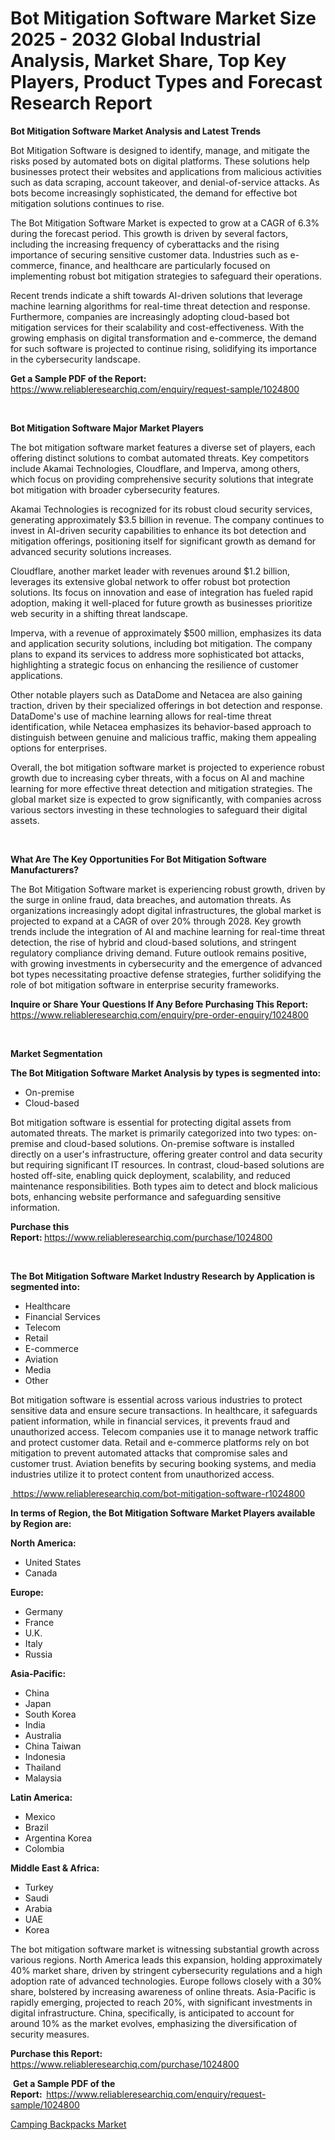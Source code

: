 <p><h1>Bot Mitigation Software Market Size 2025 - 2032 Global Industrial Analysis, Market Share, Top Key Players, Product Types and Forecast Research Report</h1></p><p><strong>Bot Mitigation Software Market Analysis and Latest Trends</strong></p>
<p><p>Bot Mitigation Software is designed to identify, manage, and mitigate the risks posed by automated bots on digital platforms. These solutions help businesses protect their websites and applications from malicious activities such as data scraping, account takeover, and denial-of-service attacks. As bots become increasingly sophisticated, the demand for effective bot mitigation solutions continues to rise.</p><p>The Bot Mitigation Software Market is expected to grow at a CAGR of 6.3% during the forecast period. This growth is driven by several factors, including the increasing frequency of cyberattacks and the rising importance of securing sensitive customer data. Industries such as e-commerce, finance, and healthcare are particularly focused on implementing robust bot mitigation strategies to safeguard their operations.</p><p>Recent trends indicate a shift towards AI-driven solutions that leverage machine learning algorithms for real-time threat detection and response. Furthermore, companies are increasingly adopting cloud-based bot mitigation services for their scalability and cost-effectiveness. With the growing emphasis on digital transformation and e-commerce, the demand for such software is projected to continue rising, solidifying its importance in the cybersecurity landscape.</p></p>
<p><strong>Get a Sample PDF of the Report:&nbsp;</strong> <a href="https://www.reliableresearchiq.com/enquiry/request-sample/1024800?utm_campaign=3026&utm_medium=2&utm_source=Github&utm_content=ia&utm_term=06032025&utm_id=bot-mitigation-software">https://www.reliableresearchiq.com/enquiry/request-sample/1024800</a></p>
<p>&nbsp;</p>
<p><strong>Bot Mitigation Software Major Market Players</strong></p>
<p><p>The bot mitigation software market features a diverse set of players, each offering distinct solutions to combat automated threats. Key competitors include Akamai Technologies, Cloudflare, and Imperva, among others, which focus on providing comprehensive security solutions that integrate bot mitigation with broader cybersecurity features.</p><p>Akamai Technologies is recognized for its robust cloud security services, generating approximately $3.5 billion in revenue. The company continues to invest in AI-driven security capabilities to enhance its bot detection and mitigation offerings, positioning itself for significant growth as demand for advanced security solutions increases.</p><p>Cloudflare, another market leader with revenues around $1.2 billion, leverages its extensive global network to offer robust bot protection solutions. Its focus on innovation and ease of integration has fueled rapid adoption, making it well-placed for future growth as businesses prioritize web security in a shifting threat landscape.</p><p>Imperva, with a revenue of approximately $500 million, emphasizes its data and application security solutions, including bot mitigation. The company plans to expand its services to address more sophisticated bot attacks, highlighting a strategic focus on enhancing the resilience of customer applications.</p><p>Other notable players such as DataDome and Netacea are also gaining traction, driven by their specialized offerings in bot detection and response. DataDome's use of machine learning allows for real-time threat identification, while Netacea emphasizes its behavior-based approach to distinguish between genuine and malicious traffic, making them appealing options for enterprises.</p><p>Overall, the bot mitigation software market is projected to experience robust growth due to increasing cyber threats, with a focus on AI and machine learning for more effective threat detection and mitigation strategies. The global market size is expected to grow significantly, with companies across various sectors investing in these technologies to safeguard their digital assets.</p></p>
<p>&nbsp;</p>
<p><strong>What Are The Key Opportunities For Bot Mitigation Software Manufacturers?</strong></p>
<p><p>The Bot Mitigation Software market is experiencing robust growth, driven by the surge in online fraud, data breaches, and automation threats. As organizations increasingly adopt digital infrastructures, the global market is projected to expand at a CAGR of over 20% through 2028. Key growth trends include the integration of AI and machine learning for real-time threat detection, the rise of hybrid and cloud-based solutions, and stringent regulatory compliance driving demand. Future outlook remains positive, with growing investments in cybersecurity and the emergence of advanced bot types necessitating proactive defense strategies, further solidifying the role of bot mitigation software in enterprise security frameworks.</p></p>
<p><strong>Inquire or Share Your Questions If Any Before Purchasing This Report:</strong> <a href="https://www.reliableresearchiq.com/enquiry/pre-order-enquiry/1024800?utm_campaign=3026&utm_medium=2&utm_source=Github&utm_content=ia&utm_term=06032025&utm_id=bot-mitigation-software">https://www.reliableresearchiq.com/enquiry/pre-order-enquiry/1024800</a></p>
<p>&nbsp;</p>
<p><strong>Market Segmentation</strong></p>
<p><strong>The Bot Mitigation Software Market Analysis by types is segmented into:</strong></p>
<p><ul><li>On-premise</li><li>Cloud-based</li></ul></p>
<p><p>Bot mitigation software is essential for protecting digital assets from automated threats. The market is primarily categorized into two types: on-premise and cloud-based solutions. On-premise software is installed directly on a user's infrastructure, offering greater control and data security but requiring significant IT resources. In contrast, cloud-based solutions are hosted off-site, enabling quick deployment, scalability, and reduced maintenance responsibilities. Both types aim to detect and block malicious bots, enhancing website performance and safeguarding sensitive information.</p></p>
<p><strong>Purchase this Report:&nbsp;</strong><a href="https://www.reliableresearchiq.com/purchase/1024800?utm_campaign=3026&utm_medium=2&utm_source=Github&utm_content=ia&utm_term=06032025&utm_id=bot-mitigation-software">https://www.reliableresearchiq.com/purchase/1024800</a></p>
<p>&nbsp;</p>
<p><strong>The Bot Mitigation Software Market Industry Research by Application is segmented into:</strong></p>
<p><ul><li>Healthcare</li><li>Financial Services</li><li>Telecom</li><li>Retail</li><li>E-commerce</li><li>Aviation</li><li>Media</li><li>Other</li></ul></p>
<p><p>Bot mitigation software is essential across various industries to protect sensitive data and ensure secure transactions. In healthcare, it safeguards patient information, while in financial services, it prevents fraud and unauthorized access. Telecom companies use it to manage network traffic and protect customer data. Retail and e-commerce platforms rely on bot mitigation to prevent automated attacks that compromise sales and customer trust. Aviation benefits by securing booking systems, and media industries utilize it to protect content from unauthorized access.</p></p>
<p><a href="https://www.reliableresearchiq.com/bot-mitigation-software-r1024800?utm_campaign=3026&utm_medium=2&utm_source=Github&utm_content=ia&utm_term=06032025&utm_id=bot-mitigation-software">&nbsp;https://www.reliableresearchiq.com/bot-mitigation-software-r1024800</a></p>
<p><strong>In terms of Region, the Bot Mitigation Software Market Players available by Region are:</strong></p>
<p>
    <p> <strong> North America: </strong>
        <ul>
            <li>United States</li>
            <li>Canada</li>
        </ul>
        </p> 
    <p> <strong> Europe: </strong>
        <ul>
            <li>Germany</li>
            <li>France</li>
            <li>U.K.</li>
            <li>Italy</li>
            <li>Russia</li>
        </ul>
        </p> 
    <p> <strong> Asia-Pacific: </strong>
        <ul>
            <li>China</li>
            <li>Japan</li>
            <li>South Korea</li>
            <li>India</li>
            <li>Australia</li>
            <li>China Taiwan</li>
            <li>Indonesia</li>
            <li>Thailand</li>
            <li>Malaysia</li>
        </ul>
        </p> 
    <p> <strong> Latin America: </strong>
        <ul>
            <li>Mexico</li>
            <li>Brazil</li>
            <li>Argentina Korea</li>
            <li>Colombia</li>
        </ul>
        </p> 
    <p> <strong> Middle East & Africa: </strong>
        <ul>
            <li>Turkey</li>
            <li>Saudi</li>
            <li>Arabia</li>
            <li>UAE</li>
            <li>Korea</li>
        </ul>
    </p>
    </p>
<p><p>The bot mitigation software market is witnessing substantial growth across various regions. North America leads this expansion, holding approximately 40% market share, driven by stringent cybersecurity regulations and a high adoption rate of advanced technologies. Europe follows closely with a 30% share, bolstered by increasing awareness of online threats. Asia-Pacific is rapidly emerging, projected to reach 20%, with significant investments in digital infrastructure. China, specifically, is anticipated to account for around 10% as the market evolves, emphasizing the diversification of security measures.</p></p>
<p><strong>Purchase this Report: </strong><a href="https://www.reliableresearchiq.com/purchase/1024800?utm_campaign=3026&utm_medium=2&utm_source=Github&utm_content=ia&utm_term=06032025&utm_id=bot-mitigation-software">https://www.reliableresearchiq.com/purchase/1024800</a></p>
<p>&nbsp;<strong>Get a Sample PDF of the Report:&nbsp;&nbsp;</strong><a href="https://www.reliableresearchiq.com/enquiry/request-sample/1024800?utm_campaign=3026&utm_medium=2&utm_source=Github&utm_content=ia&utm_term=06032025&utm_id=bot-mitigation-software">https://www.reliableresearchiq.com/enquiry/request-sample/1024800</a></p>
<p><strong></strong></p>
<p><p><a href="https://github.com/abantolemox08/Market-Research-Report-List-1/blob/main/camping-backpacks-market.md?utm_campaign=3026&utm_medium=2&utm_source=Github&utm_content=ia&utm_term=06032025&utm_id=bot-mitigation-software">Camping Backpacks Market</a></p></p>